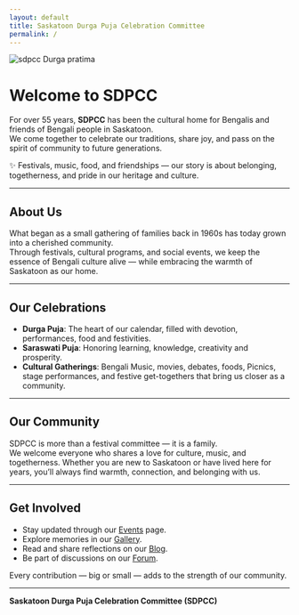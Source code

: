 ```yaml
---
layout: default
title: Saskatoon Durga Puja Celebration Committee
permalink: /
---
```

<img src="{{ '/assets/images/durga.jpg' | relative_url }}" alt="sdpcc Durga pratima" class="img" />

# Welcome to SDPCC

For over 55 years, **SDPCC** has been the cultural home for Bengalis and friends of Bengali people in Saskatoon.  
We come together to celebrate our traditions, share joy, and pass on the spirit of community to future generations.  

✨ Festivals, music, food, and friendships — our story is about belonging, togetherness, and pride in our heritage and culture.  

---

## About Us

What began as a small gathering of families back in 1960s has today grown into a cherished community.  
Through festivals, cultural programs, and social events, we keep the essence of Bengali culture alive — while embracing the warmth of Saskatoon as our home.  

---

## Our Celebrations

- **Durga Puja**: The heart of our calendar, filled with devotion, performances, food and festivities.  
- **Saraswati Puja**: Honoring learning, knowledge, creativity and prosperity. 
- **Cultural Gatherings**: Bengali Music, movies, debates, foods, Picnics, stage performances, and festive get-togethers that bring us closer as a community.  

---

## Our Community

SDPCC is more than a festival committee — it is a family.  
We welcome everyone who shares a love for culture, music, and togetherness. Whether you are new to Saskatoon or have lived here for years, you’ll always find warmth, connection, and belonging with us.  

---

## Get Involved

- Stay updated through our [Events](/events/) page.  
- Explore memories in our [Gallery](/gallery/).  
- Read and share reflections on our [Blog](/blog/).  
- Be part of discussions on our [Forum](/forum/).  

Every contribution — big or small — adds to the strength of our community.  

---

**Saskatoon Durga Puja Celebration Committee (SDPCC)**  

